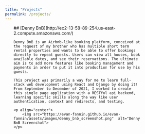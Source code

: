 ```yaml
---
title: "Projects"
permalink: /projects/
---
```

<div style="padding-left: 2em; padding-right: 4em">
    ## [Denny BnB](http://ec2-13-58-89-254.us-east-2.compute.amazonaws.com/)

    Denny BnB is an Airbnb-like booking platform, conceived at the request of my brother who has multiple short term rental properties and wants to be able to offer bookings directly to repeat guests. Users can view all houses, book available dates, and see their reservations. The ultimate aim is to add more features like booking management and payments in order to put it into production for use by his guests.

    This project was primarily a way for me to learn full-stack web development using React and Django by doing it! From September to December of 2021, I worked to create this single page application with a RESTful api backend, learning specific skills along the way like user authentication, context and redirects, and testing.

    <p align="center">
        <img src="https://evan-fannin.github.io/evan-fannin/assets/images/denny_bnb_screenshot.png"  alt="Denny BnB Screenshot">
    </p>
</div>